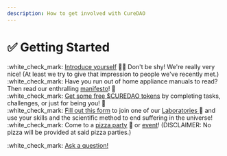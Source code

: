 ```yaml
---
description: How to get involved with CureDAO
---
```


# ✅ Getting Started

:white\_check\_mark: [Introduce yourself](https://discord.gg/n6Xcn2f7Y3) 🙋‍♂️ Don't be shy!  We're really very nice! (At least we try to give that impression to people we've recently met.)\
:white\_check\_mark: Have you run out of home appliance manuals to read?  Then read our enthralling [manifesto](https://docs.curedao.org)! 📜\
:white\_check\_mark: [Get some free $CUREDAO tokens](../../../get-tokens.md) by completing tasks, challenges, or just for being you! 🎁\
:white\_check\_mark: [Fill out this form](https://notionforms.io/forms/join-curedao) to join one of our [Laboratories ](../../../../constitution/5-organization.md#initial-laboratories)🧪 and use your skills and the scientific method to end suffering in the universe!\
:white\_check\_mark: Come to a [pizza party](https://calendar.google.com/calendar/u/0?cid=aGVsbG9AY3VyZWRhby5vcmc) 🍕 or [event](https://calendar.google.com/calendar/u/0?cid=aGVsbG9AY3VyZWRhby5vcmc)! (DISCLAIMER: No pizza will be provided at said pizza parties.)

:white\_check\_mark: [Ask a question!](https://discord.gg/9yyYFBqs5H)

